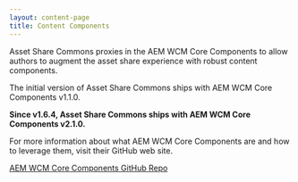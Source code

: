 ```yaml
---
layout: content-page
title: Content Components
---
```


Asset Share Commons proxies in the AEM WCM Core Components to allow authors to augment the asset share experience with robust content components.

The initial version of Asset Share Commons ships with AEM WCM Core Components v1.1.0.

**Since v1.6.4, Asset Share Commons ships with AEM WCM Core Components v2.1.0.**

For more information about what AEM WCM Core Components are and how to leverage them, visit their GitHub web site.

<a href="https://github.com/adobe-marketing-cloud/aem-wcm-core-components" class="button">AEM WCM Core Components GitHub Repo</a>
